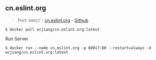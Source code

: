 cn.eslint.org
---

> Port: `60017` - [cn.eslint.org](https://cn.eslint.org/)  - [Github](https://github.com/eslint/cn.eslint.org)

```shell
$ docker pull wcjiang/cn.eslint.org:latest
```

Run Server

```shell
$ docker run --name cn.eslint.org -p 60017:80 --restart=always -d wcjiang/cn.eslint.org:latest
```

